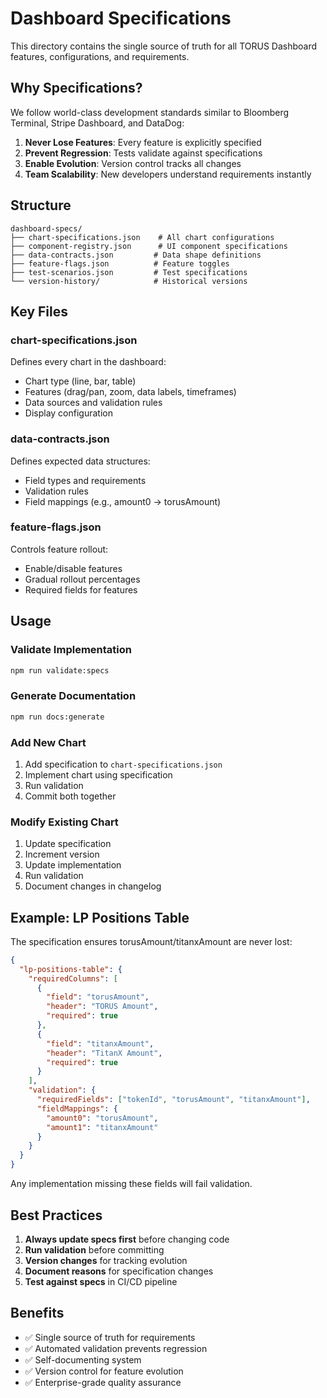 # Dashboard Specifications

This directory contains the single source of truth for all TORUS Dashboard features, configurations, and requirements.

## Why Specifications?

We follow world-class development standards similar to Bloomberg Terminal, Stripe Dashboard, and DataDog:

1. **Never Lose Features**: Every feature is explicitly specified
2. **Prevent Regression**: Tests validate against specifications
3. **Enable Evolution**: Version control tracks all changes
4. **Team Scalability**: New developers understand requirements instantly

## Structure

```
dashboard-specs/
├── chart-specifications.json    # All chart configurations
├── component-registry.json      # UI component specifications  
├── data-contracts.json         # Data shape definitions
├── feature-flags.json          # Feature toggles
├── test-scenarios.json         # Test specifications
└── version-history/            # Historical versions
```

## Key Files

### chart-specifications.json
Defines every chart in the dashboard:
- Chart type (line, bar, table)
- Features (drag/pan, zoom, data labels, timeframes)
- Data sources and validation rules
- Display configuration

### data-contracts.json
Defines expected data structures:
- Field types and requirements
- Validation rules
- Field mappings (e.g., amount0 → torusAmount)

### feature-flags.json
Controls feature rollout:
- Enable/disable features
- Gradual rollout percentages
- Required fields for features

## Usage

### Validate Implementation
```bash
npm run validate:specs
```

### Generate Documentation
```bash
npm run docs:generate
```

### Add New Chart
1. Add specification to `chart-specifications.json`
2. Implement chart using specification
3. Run validation
4. Commit both together

### Modify Existing Chart
1. Update specification
2. Increment version
3. Update implementation
4. Run validation
5. Document changes in changelog

## Example: LP Positions Table

The specification ensures torusAmount/titanxAmount are never lost:

```json
{
  "lp-positions-table": {
    "requiredColumns": [
      {
        "field": "torusAmount",
        "header": "TORUS Amount",
        "required": true
      },
      {
        "field": "titanxAmount", 
        "header": "TitanX Amount",
        "required": true
      }
    ],
    "validation": {
      "requiredFields": ["tokenId", "torusAmount", "titanxAmount"],
      "fieldMappings": {
        "amount0": "torusAmount",
        "amount1": "titanxAmount"
      }
    }
  }
}
```

Any implementation missing these fields will fail validation.

## Best Practices

1. **Always update specs first** before changing code
2. **Run validation** before committing
3. **Version changes** for tracking evolution
4. **Document reasons** for specification changes
5. **Test against specs** in CI/CD pipeline

## Benefits

- ✅ Single source of truth for requirements
- ✅ Automated validation prevents regression
- ✅ Self-documenting system
- ✅ Version control for feature evolution
- ✅ Enterprise-grade quality assurance